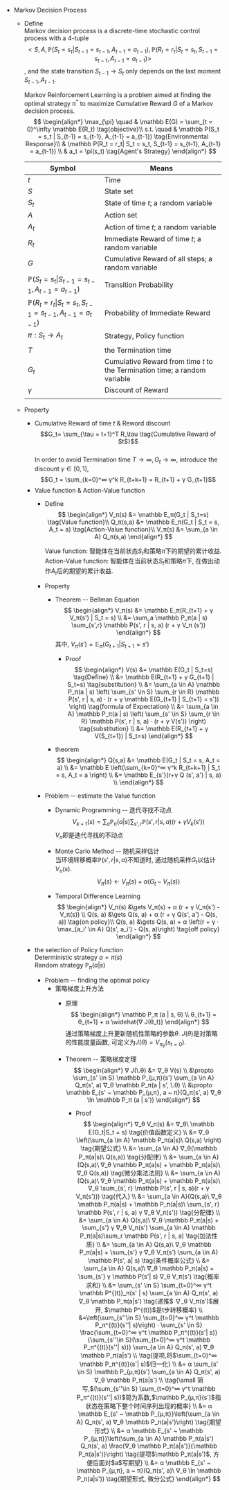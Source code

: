 * Markov Decision Process
  - Define  
    Markov decision process is a discrete-time stochastic control process with a 4-tuple 
    $$<S, A, \mathbb P(S_t = s_t | S_{t-1} = s_{t-1}, A_{t-1} = a_{t-1}), \mathbb P(R_t = r_t| S_t = s_t, S_{t-1} = s_{t-1}, A_{t-1} = a_{t-1})>$$
    , and the state transition $S_{t-1} \to S_{t}$ only depends on the last moment $S_{t-1}, A_{t-1}$.  

    Markov Reinforcement Learning is a problem aimed at finding the optimal strategy $\pi^*$ to maximize Cumulative Reward $G$ of a Markov decision process.
    $$
    \begin{align*}
      \max_{\pi} \quad & \mathbb E(G) = \sum_{t = 0}^\infty \mathbb E(R_t)  \tag{objective}\\
      s.t. \quad
      & \mathbb P(S_t = s_t | S_{t-1} = s_{t-1}, A_{t-1} = a_{t-1})    \tag{Environmental Response}\\
      & \mathbb P(R_t = r_t| S_t = s_t, S_{t-1} = s_{t-1}, A_{t-1} = a_{t-1})  \\
      & a_t = \pi(s_t) \tag{Agent's Strategy}
    \end{align*}
    $$

    |Symbol|Means|
    |---|---|
    |$t$|Time|
    |$S$|State set|
    |$S_t$|State of time $t$; a random variable|
    |$A$|Action set|
    |$A_t$|Action of time $t$; a random variable|
    |$R_t$|Immediate Reward of time $t$; a random variable|
    |$G$|Cumulative Reward of all steps; a random variable|
    |$\mathbb P(S_t = s_t \| S_{t-1} = s_{t-1}, A_{t-1} = a_{t-1})$|Transition Probability|
    |$\mathbb P(R_t = r_t\| S_t = s_t, S_{t-1} = s_{t-1}, A_{t-1} = a_{t-1})$|Probability of Immediate Reward|
    |$\pi : S_t \to A_t$|Strategy, Policy function|
    |||
    |$T$|the Termination time|
    |$G_t$|Cumulative Reward from time $t$ to the Termination time; a random variable|
    |$\gamma$|Discount of Reward|
    |||

  - Property
    - Cumulative Reward of time $t$ & Reword discount
      $$G_t= \sum_{\tau = t+1}^T R_\tau  \tag{Cumulative Reward of $t$}$$  
      In order to avoid Termination time $T \to ∞, G_t \to ∞$, introduce the discount $γ \in [0,1]$,  
      $$G_t = \sum_{k=0}^∞ γ^k R_{t+k+1} = R_{t+1} + γ G_{t+1}$$

    * Value function & Action-Value function
      - Define  
        $$
        \begin{align*}
          V_π(s) &= \mathbb E_π(G_t | S_t=s)  \tag{Value function}\\
          Q_π(s,a) &= \mathbb E_π(G_t | S_t = s, A_t = a)  \tag{Action-Value function}\\
          V_π(s) &= \sum_{a \in A} Q_π(s,a)
        \end{align*}
        $$ 

        Value function: 智能体在当前状态$S_t$和策略$π$下的期望的累计收益.  
        Action-Value function: 智能体在当前状态$S_t$和策略$π$下, 在做出动作$A_t$后的期望的累计收益.

      - Property
        - Theorem -- Bellman Equation
          $$
          \begin{align*}
            V_π(s) &= \mathbb E_π(R_{t+1} + γ V_π(s') | S_t = s)   \\
              &= \sum_a \mathbb P_π(a | s) \sum_{s',r} \mathbb P(s', r | s, a) (r + γ V_π (s'))
            \end{align*}
            $$
          其中, $V_π(s') = \mathbb E_π(G_{t+1} | S_{t+1} = s')$
          
          - Proof
            $$
            \begin{align*}
              V(s) &= \mathbb E(G_t | S_t=s)  \tag{Define}  \\
                &= \mathbb E(R_{t+1} + γ G_{t+1} | S_t=s)  \tag{substitution}  \\
                &= \sum_{a \in A} \mathbb P_π(a | s)  \left( \sum_{s' \in S} \sum_{r \in R} \mathbb P(s', r | s, a) · (r + γ \mathbb E(G_{t+1} | S_{t+1} = s')) \right)  \tag{formula of Expectation}  \\
                &= \sum_{a \in A} \mathbb P_π(a | s)  \left( \sum_{s' \in S} \sum_{r \in R} \mathbb P(s', r | s, a) · (r + γ V(s')) \right)  \tag{substitution}  \\
                &= \mathbb E(R_{t+1} + γ V(S_{t+1}) | S_t=s)
            \end{align*}
            $$

        - theorem
          $$
          \begin{align*}
            Q(s,a) &= \mathbb E(G_t | S_t = s, A_t = a)  \\
              &= \mathbb E \left(\sum_{k=0}^∞ γ^k R_{t+k+1} | S_t = s, A_t = a \right)  \\
              &= \mathbb E_{s'}(r+γ Q (s', a') | s, a)  \\
          \end{align*}
          $$

      - Problem -- estimate the Value function
        - Dynamic Programming -- 迭代寻找不动点
          $$V_{k+1} (s) = \sum_a \mathbb P_π(a | s) \sum_{s',r} \mathbb P(s', r | s, a) (r + γ V_k (s'))$$
          $V_π$即是迭代寻找的不动点

        - Monte Carlo Method -- 随机采样估计  
          当环境转移概率$\mathbb P(s', r | s, a)$不知道时, 通过随机采样$G_t$以估计$V_π(s)$.
          $$V_π(s) \gets V_π(s) + α (G_t - V_π(s))$$
            
        - Temporal Difference Learning
          $$
          \begin{align*}
            V_π(s)  &\gets V_π(s) + α (r + γ V_π(s') - V_π(s))  \\
            Q(s, a) &\gets Q(s, a) + α (r + γ Q(s', a') - Q(s, a))  \tag{on policy}\\
            Q(s, a) &\gets Q(s, a) + α \left(r + γ · \max_{a_i' \in A} Q(s', a_i') - Q(s, a)\right)  \tag{off policy}
          \end{align*}
          $$

    - the selection of Policy function  
      Deterministic strategy $a = π(s)$  
      Random strategy $\mathbb P_π(a | s)$  

      - Problem -- finding the optimal policy
        - 策略梯度上升方法
          - 原理
            $$
            \begin{align*}
              \mathbb P_π (a | s, θ)  \\
              θ_{t+1} = θ_{t+1} + α \widehat{∇ J(θ_t)}
            \end{align*}
            $$
            通过策略梯度上升更新随机性策略的参数$θ$. $J(θ)$是对策略的性能度量函数, 可定义为$J(θ) = V_{π_\theta} (s_{t=0})$.

          - Theorem -- 策略梯度定理  
            $$
            \begin{align*}
              ∇ J(\.θ) &= ∇_θ V(s)  \\
                &\propto \sum_{s' \in S} \mathbb P_{μ,π}(s') \sum_{a \in A} Q_π(s', a) ∇_θ \mathbb P_π(a | s', \.θ)   \\
                &\propto \mathbb E_{s' ~ \mathbb P_{μ,π}, a ~ π}(Q_π(s', a) ∇_θ \ln \mathbb P_π (a | s'))
            \end{align*}
            $$

            - Proof
              $$
              \begin{align*}
                ∇_θ V_π(s) &= ∇_θ\ \mathbb E(G_t|S_t = s)  \tag{价值函数定义}  \\
                  &= ∇_θ \left(\sum_{a \in A} \mathbb P_π(a|s)\ Q(s,a) \right)  \tag{期望公式}  \\
                  &= \sum_{a \in A} ∇_θ(\mathbb P_π(a|s)\ Q(s,a))  \tag{分配律}  \\
                  &= \sum_{a \in A}(Q(s,a)\ ∇_θ \mathbb P_π(a|s) + \mathbb P_π(a|s)\ ∇_θ Q(s,a))  \tag{微分乘法法则}  \\
                  &= \sum_{a \in A}(Q(s,a)\ ∇_θ \mathbb P_π(a|s) + \mathbb P_π(a|s)\ ∇_θ \sum_{s', r} \mathbb P(s', r | s, a)(r + γ V_π(s')))  \tag{代入}  \\
                  &= \sum_{a \in A}(Q(s,a)\ ∇_θ \mathbb P_π(a|s) + \mathbb P_π(a|s)\ \sum_{s', r} \mathbb P(s', r | s, a) γ ∇_θ V_π(s'))  \tag{分配律}  \\
                  &= \sum_{a \in A} Q(s,a)\ ∇_θ \mathbb P_π(a|s) + \sum_{s'} γ ∇_θ V_π(s') \sum_{a \in A} \mathbb P_π(a|s)\sum_r \mathbb P(s', r | s, a)  \tag{加法性质}  \\
                  &= \sum_{a \in A} Q(s,a)\ ∇_θ \mathbb P_π(a|s) + \sum_{s'} γ ∇_θ V_π(s') \sum_{a \in A} \mathbb P(s', a| s)  \tag{条件概率公式}  \\
                  &= \sum_{a \in A} Q(s,a)\ ∇_θ \mathbb P_π(a|s) + \sum_{s'} γ \mathbb P(s'| s) ∇_θ V_π(s')  \tag{概率求和}  \\
                  &= \sum_{s' \in S} \sum_{t=0}^∞ γ^t \mathbb P^{(t)}_π(s' | s) \sum_{a \in A} Q_π(s', a) ∇_θ \mathbb P_π(a|s')  \tag{递推$ ∇_θ V_π(s')$展开, $\mathbb P^{(t)}$是t步转移概率}  \\
                  &=\left(\sum_{s''\in S} \sum_{t=0}^∞ γ^t \mathbb P_π^{(t)}(s''| s)\right) · \sum_{s' \in S} \frac{\sum_{t=0}^∞ γ^t \mathbb P_π^{(t)}(s'| s)}{\sum_{s''\in S}(\sum_{t=0}^∞ γ^t \mathbb P_π^{(t)}(s''| s))} \sum_{a \in A} Q_π(s', a) ∇_θ \mathbb P_π(a|s')  \\ \tag{提项,将$\sum_{t=0}^∞ \mathbb P_π^{(t)}(s'| s)$归一化}  \\
                  &= α \sum_{s' \in S} \mathbb P_{μ,π}(s') \sum_{a \in A} Q_π(s', a) ∇_θ \mathbb P_π(a|s')  \\ \tag{\small 简写,$(\sum_{s''\in S} \sum_{t=0}^∞ γ^t \mathbb P_π^{(t)}(s''| s))$简为系数,$\mathbb P_{μ,π}(s')$指状态在策略下整个时间序列出现的概率}  \\
                  &= α \mathbb E_{s' ~ \mathbb P_{μ,π}}\left(\sum_{a \in A} Q_π(s', a) ∇_θ \mathbb P_π(a|s')\right)  \tag{期望形式}  \\
                  &= α \mathbb E_{s' ~ \mathbb P_{μ,π}}\left(\sum_{a \in A} \mathbb P_π(a|s') Q_π(s', a) \frac{∇_θ \mathbb P_π(a|s')}{\mathbb P_π(a|s')}\right)  \tag{提项$\mathbb P_π(a|s')$, 方便后面对$a$写期望}  \\
                  &= α \mathbb E_{s' ~ \mathbb P_{μ,π}, a ~ π}(Q_π(s', a)\ ∇_θ \ln \mathbb P_π(a|s'))  \tag{期望形式, 微分公式}
              \end{align*}
              $$




